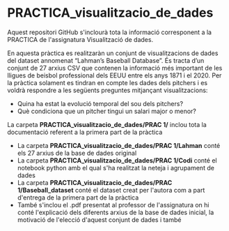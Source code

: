 # PRACTICA_visualitzacio_de_dades
Aquest repositori GitHub s'inclourà tota la informació corresponent a la PRACTICA de l'assignatura Visualització de dades.

En aquesta pràctica es realitzaràn un conjunt de visualitzacions de dades del dataset annomenat “Lahman’s Baseball Database”. És tracta d’un conjunt de 27 arxius CSV que contenen la informació més important de les lligues de beisbol professional dels EEUU entre els anys 1871 i el 2020. Per la pràctica solament es tindran en compte les dades dels pitchers i es voldrà respondre a les següents preguntes mitjançant visualitzacions: 
 * Quina ha estat la evolució temporal del sou dels pitchers?
 *	Què condiciona que un pitcher tingui un salari major o menor?



La carpeta **PRACTICA_visualitzacio_de_dades/PRAC 1/** inclou tota la documentació referent a la primera part de la pràctica
 * La carpeta **PRACTICA_visualitzacio_de_dades/PRAC 1/Lahman** conté els 27 arxius de la base de dades original
 * La carpeta **PRACTICA_visualitzacio_de_dades/PRAC 1/Codi** conté el notebook python amb el qual s'ha realitzat la neteja i agrupament de dades
 * La carpeta **PRACTICA_visualitzacio_de_dades/PRAC 1/Baseball_dataset** conté el dataset creat per l'autora com a part d'entrega de la primera part de la pràctica
 * També s'inclou el .pdf presentat al professor de l'assignatura on hi conté l'explicació dels diferents arxius de la base de dades inicial, la motivació de l'elecció d'aquest conjunt de dades i també 
